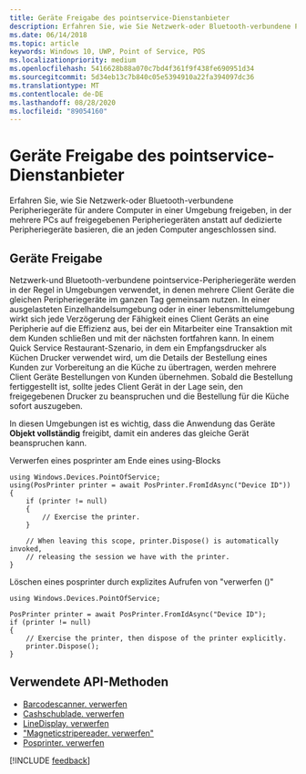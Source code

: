 ```yaml
---
title: Geräte Freigabe des pointservice-Dienstanbieter
description: Erfahren Sie, wie Sie Netzwerk-oder Bluetooth-verbundene Peripheriegeräte für andere Computer in einer Umgebung freigeben, in der mehrere PCs auf freigegebenen Peripheriegeräten basieren.
ms.date: 06/14/2018
ms.topic: article
keywords: Windows 10, UWP, Point of Service, POS
ms.localizationpriority: medium
ms.openlocfilehash: 5416628b88a070c7bd4f361f9f438fe690951d34
ms.sourcegitcommit: 5d34eb13c7b840c05e5394910a22fa394097dc36
ms.translationtype: MT
ms.contentlocale: de-DE
ms.lasthandoff: 08/28/2020
ms.locfileid: "89054160"
---
```

# <a name="pointofservice-device-sharing"></a>Geräte Freigabe des pointservice-Dienstanbieter

Erfahren Sie, wie Sie Netzwerk-oder Bluetooth-verbundene Peripheriegeräte für andere Computer in einer Umgebung freigeben, in der mehrere PCs auf freigegebenen Peripheriegeräten anstatt auf dedizierte Peripheriegeräte basieren, die an jeden Computer angeschlossen sind.

## <a name="device-sharing"></a>Geräte Freigabe

Netzwerk-und Bluetooth-verbundene pointservice-Peripheriegeräte werden in der Regel in Umgebungen verwendet, in denen mehrere Client Geräte die gleichen Peripheriegeräte im ganzen Tag gemeinsam nutzen.  In einer ausgelasteten Einzelhandelsumgebung oder in einer lebensmittelumgebung wirkt sich jede Verzögerung der Fähigkeit eines Client Geräts an eine Peripherie auf die Effizienz aus, bei der ein Mitarbeiter eine Transaktion mit dem Kunden schließen und mit der nächsten fortfahren kann. In einem Quick Service Restaurant-Szenario, in dem ein Empfangsdrucker als Küchen Drucker verwendet wird, um die Details der Bestellung eines Kunden zur Vorbereitung an die Küche zu übertragen, werden mehrere Client Geräte Bestellungen von Kunden übernehmen.  Sobald die Bestellung fertiggestellt ist, sollte jedes Client Gerät in der Lage sein, den freigegebenen Drucker zu beanspruchen und die Bestellung für die Küche sofort auszugeben.

In diesen Umgebungen ist es wichtig, dass die Anwendung das Geräte **Objekt vollständig** freigibt, damit ein anderes das gleiche Gerät beanspruchen kann.

Verwerfen eines posprinter am Ende eines using-Blocks

```Csharp 
using Windows.Devices.PointOfService;
using(PosPrinter printer = await PosPrinter.FromIdAsync("Device ID"))
{
    if (printer != null)
    {
        // Exercise the printer.
    }

    // When leaving this scope, printer.Dispose() is automatically invoked, 
    // releasing the session we have with the printer.
}
```


Löschen eines posprinter durch explizites Aufrufen von "verwerfen ()"

```Csharp 
using Windows.Devices.PointOfService;

PosPrinter printer = await PosPrinter.FromIdAsync("Device ID");
if (printer != null)
{
    // Exercise the printer, then dispose of the printer explicitly.
    printer.Dispose();
}
```

## <a name="api-methods-used"></a>Verwendete API-Methoden 

+ [Barcodescanner. verwerfen](https://docs.microsoft.com/uwp/api/windows.devices.pointofservice.barcodescanner.dispose) 
+ [Cashschublade. verwerfen](https://docs.microsoft.com/uwp/api/windows.devices.pointofservice.cashdrawer.dispose) 
+ [LineDisplay. verwerfen](https://docs.microsoft.com/uwp/api/windows.devices.pointofservice.linedisplay.dispose) 
+ ["Magneticstripereader. verwerfen"](https://docs.microsoft.com/uwp/api/windows.devices.pointofservice.magneticstripereader.dispose)  
+ [Posprinter. verwerfen](https://docs.microsoft.com/uwp/api/windows.devices.pointofservice.posprinter.dispose) 


[!INCLUDE [feedback](./includes/pos-feedback.md)]
